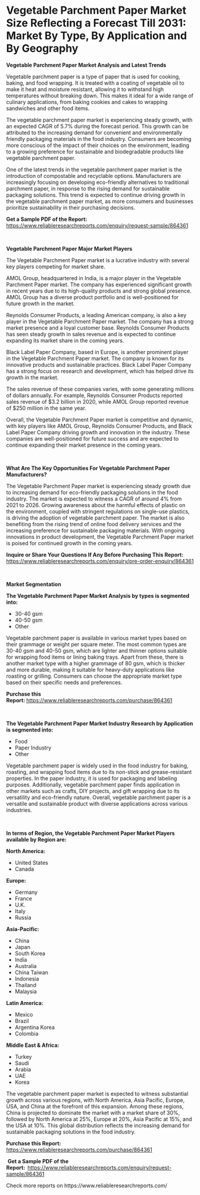 <p><h1>Vegetable Parchment Paper Market Size Reflecting a Forecast Till 2031: Market By Type, By Application and By Geography</h1></p><p><strong>Vegetable Parchment Paper Market Analysis and Latest Trends</strong></p>
<p><p>Vegetable parchment paper is a type of paper that is used for cooking, baking, and food wrapping. It is treated with a coating of vegetable oil to make it heat and moisture resistant, allowing it to withstand high temperatures without breaking down. This makes it ideal for a wide range of culinary applications, from baking cookies and cakes to wrapping sandwiches and other food items.</p><p>The vegetable parchment paper market is experiencing steady growth, with an expected CAGR of 5.7% during the forecast period. This growth can be attributed to the increasing demand for convenient and environmentally friendly packaging materials in the food industry. Consumers are becoming more conscious of the impact of their choices on the environment, leading to a growing preference for sustainable and biodegradable products like vegetable parchment paper.</p><p>One of the latest trends in the vegetable parchment paper market is the introduction of compostable and recyclable options. Manufacturers are increasingly focusing on developing eco-friendly alternatives to traditional parchment paper, in response to the rising demand for sustainable packaging solutions. This trend is expected to continue driving growth in the vegetable parchment paper market, as more consumers and businesses prioritize sustainability in their purchasing decisions.</p></p>
<p><strong>Get a Sample PDF of the Report:&nbsp;</strong> <a href="https://www.reliableresearchreports.com/enquiry/request-sample/864361">https://www.reliableresearchreports.com/enquiry/request-sample/864361</a></p>
<p>&nbsp;</p>
<p><strong>Vegetable Parchment Paper Major Market Players</strong></p>
<p><p>The Vegetable Parchment Paper market is a lucrative industry with several key players competing for market share. </p><p>AMOL Group, headquartered in India, is a major player in the Vegetable Parchment Paper market. The company has experienced significant growth in recent years due to its high-quality products and strong global presence. AMOL Group has a diverse product portfolio and is well-positioned for future growth in the market.</p><p>Reynolds Consumer Products, a leading American company, is also a key player in the Vegetable Parchment Paper market. The company has a strong market presence and a loyal customer base. Reynolds Consumer Products has seen steady growth in sales revenue and is expected to continue expanding its market share in the coming years.</p><p>Black Label Paper Company, based in Europe, is another prominent player in the Vegetable Parchment Paper market. The company is known for its innovative products and sustainable practices. Black Label Paper Company has a strong focus on research and development, which has helped drive its growth in the market.</p><p>The sales revenue of these companies varies, with some generating millions of dollars annually. For example, Reynolds Consumer Products reported sales revenue of $3.2 billion in 2020, while AMOL Group reported revenue of $250 million in the same year.</p><p>Overall, the Vegetable Parchment Paper market is competitive and dynamic, with key players like AMOL Group, Reynolds Consumer Products, and Black Label Paper Company driving growth and innovation in the industry. These companies are well-positioned for future success and are expected to continue expanding their market presence in the coming years.</p></p>
<p>&nbsp;</p>
<p><strong>What Are The Key Opportunities For Vegetable Parchment Paper Manufacturers?</strong></p>
<p><p>The Vegetable Parchment Paper market is experiencing steady growth due to increasing demand for eco-friendly packaging solutions in the food industry. The market is expected to witness a CAGR of around 4% from 2021 to 2026. Growing awareness about the harmful effects of plastic on the environment, coupled with stringent regulations on single-use plastics, is driving the adoption of vegetable parchment paper. The market is also benefiting from the rising trend of online food delivery services and the increasing preference for sustainable packaging materials. With ongoing innovations in product development, the Vegetable Parchment Paper market is poised for continued growth in the coming years.</p></p>
<p><strong>Inquire or Share Your Questions If Any Before Purchasing This Report:</strong> <a href="https://www.reliableresearchreports.com/enquiry/pre-order-enquiry/864361">https://www.reliableresearchreports.com/enquiry/pre-order-enquiry/864361</a></p>
<p>&nbsp;</p>
<p><strong>Market Segmentation</strong></p>
<p><strong>The Vegetable Parchment Paper Market Analysis by types is segmented into:</strong></p>
<p><ul><li>30-40 gsm</li><li>40-50 gsm</li><li>Other</li></ul></p>
<p><p>Vegetable parchment paper is available in various market types based on their grammage or weight per square meter. The most common types are 30-40 gsm and 40-50 gsm, which are lighter and thinner options suitable for wrapping food items or lining baking trays. Apart from these, there is another market type with a higher grammage of 80 gsm, which is thicker and more durable, making it suitable for heavy-duty applications like roasting or grilling. Consumers can choose the appropriate market type based on their specific needs and preferences.</p></p>
<p><strong>Purchase this Report:&nbsp;</strong><a href="https://www.reliableresearchreports.com/purchase/864361">https://www.reliableresearchreports.com/purchase/864361</a></p>
<p>&nbsp;</p>
<p><strong>The Vegetable Parchment Paper Market Industry Research by Application is segmented into:</strong></p>
<p><ul><li>Food</li><li>Paper Industry</li><li>Other</li></ul></p>
<p><p>Vegetable parchment paper is widely used in the food industry for baking, roasting, and wrapping food items due to its non-stick and grease-resistant properties. In the paper industry, it is used for packaging and labeling purposes. Additionally, vegetable parchment paper finds application in other markets such as crafts, DIY projects, and gift wrapping due to its versatility and eco-friendly nature. Overall, vegetable parchment paper is a versatile and sustainable product with diverse applications across various industries.</p></p>
<p>&nbsp;</p>
<p><strong>In terms of Region, the Vegetable Parchment Paper Market Players available by Region are:</strong></p>
<p>
    <p> <strong> North America: </strong>
        <ul>
            <li>United States</li>
            <li>Canada</li>
        </ul>
        </p> 
    <p> <strong> Europe: </strong>
        <ul>
            <li>Germany</li>
            <li>France</li>
            <li>U.K.</li>
            <li>Italy</li>
            <li>Russia</li>
        </ul>
        </p> 
    <p> <strong> Asia-Pacific: </strong>
        <ul>
            <li>China</li>
            <li>Japan</li>
            <li>South Korea</li>
            <li>India</li>
            <li>Australia</li>
            <li>China Taiwan</li>
            <li>Indonesia</li>
            <li>Thailand</li>
            <li>Malaysia</li>
        </ul>
        </p> 
    <p> <strong> Latin America: </strong>
        <ul>
            <li>Mexico</li>
            <li>Brazil</li>
            <li>Argentina Korea</li>
            <li>Colombia</li>
        </ul>
        </p> 
    <p> <strong> Middle East & Africa: </strong>
        <ul>
            <li>Turkey</li>
            <li>Saudi</li>
            <li>Arabia</li>
            <li>UAE</li>
            <li>Korea</li>
        </ul>
    </p>
    </p>
<p><p>The vegetable parchment paper market is expected to witness substantial growth across various regions, with North America, Asia Pacific, Europe, USA, and China at the forefront of this expansion. Among these regions, China is projected to dominate the market with a market share of 30%, followed by North America at 25%, Europe at 20%, Asia Pacific at 15%, and the USA at 10%. This global distribution reflects the increasing demand for sustainable packaging solutions in the food industry.</p></p>
<p><strong>Purchase this Report: </strong><a href="https://www.reliableresearchreports.com/purchase/864361">https://www.reliableresearchreports.com/purchase/864361</a></p>
<p>&nbsp;<strong>Get a Sample PDF of the Report:&nbsp;&nbsp;</strong><a href="https://www.reliableresearchreports.com/enquiry/request-sample/864361">https://www.reliableresearchreports.com/enquiry/request-sample/864361</a></p>
<p><strong></strong></p>
<p>Check more reports on https://www.reliableresearchreports.com/</p>